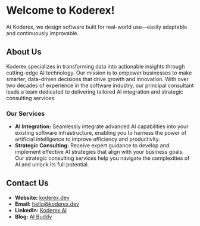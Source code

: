 # Welcome to Koderex!

At Koderex, we design software built for real-world use—easily adaptable and continuously improvable. 

## About Us

Koderex specializes in transforming data into actionable insights through cutting-edge AI technology. Our mission is to empower businesses to make smarter, data-driven decisions that drive growth and innovation. With over two decades of experience in the software industry, our principal consultant leads a team dedicated to delivering tailored AI integration and strategic consulting services.

### Our Services

- **AI Integration:** Seamlessly integrate advanced AI capabilities into your existing software infrastructure, enabling you to harness the power of artificial intelligence to improve efficiency and productivity.
- **Strategic Consulting:** Receive expert guidance to develop and implement effective AI strategies that align with your business goals. Our strategic consulting services help you navigate the complexities of AI and unlock its full potential.

## Contact Us

- **Website:** [koderex.dev](https://koderex.dev)
- **Email:** [hello@koderex.dev](mailto:hello@koderex.dev)
- **LinkedIn:** [Koderex AI](https://www.linkedin.com/company/koderex-ai/)
- **Blog:** [AI Buddy](https://aibuddy.software)


